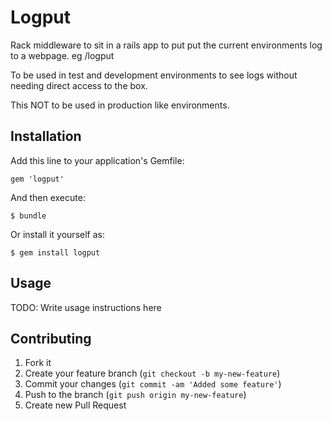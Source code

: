 # Logput

Rack middleware to sit in a rails app to put put the current environments log to a webpage. eg /logput

To be used in test and development environments to see logs without needing direct access to the box.

This NOT to be used in production like environments.

## Installation

Add this line to your application's Gemfile:

    gem 'logput'

And then execute:

    $ bundle

Or install it yourself as:

    $ gem install logput

## Usage

TODO: Write usage instructions here

## Contributing

1. Fork it
2. Create your feature branch (`git checkout -b my-new-feature`)
3. Commit your changes (`git commit -am 'Added some feature'`)
4. Push to the branch (`git push origin my-new-feature`)
5. Create new Pull Request
